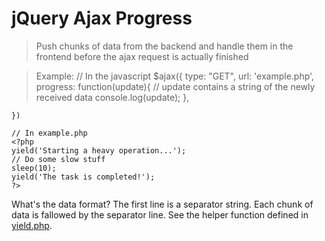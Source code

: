 jQuery Ajax Progress
==================
> Push chunks of data from the backend and handle them in the frontend before the ajax request is actually finished

> Example: 
	// In the javascript
	$ajax({
		type: "GET",
		url: 'example.php',
		progress: function(update){
			// update contains a string of the newly received data
			console.log(update);
		},
		
	})
	
	// In example.php
	<?php
	yield('Starting a heavy operation...');
	// Do some slow stuff
	sleep(10);
	yield('The task is completed!');
	?>
	
What's the data format? The first line is a separator string. Each chunk of data is fallowed by the separator line. See the helper function defined in [yield.php](https://github.com/sash/jquery-ajax-progress/blob/master/yield.php). 